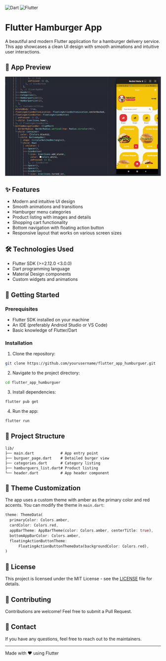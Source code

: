 ![Dart](https://img.shields.io/badge/Dart-0175C2?style=for-the-badge&logo=dart&logoColor=white)
![Flutter](https://img.shields.io/badge/Flutter-02569B?style=for-the-badge&logo=flutter&logoColor=white)

# Flutter Hamburger App

A beautiful and modern Flutter application for a hamburger delivery service. This app showcases a clean UI design with smooth animations and intuitive user interactions.

## 📱 App Preview

<p align="center"><img src="https://github.com/iBy3l/flutter_app_humburguer/blob/main/hamb.gif"></p>

## ✨ Features

- Modern and intuitive UI design
- Smooth animations and transitions
- Hamburger menu categories
- Product listing with images and details
- Shopping cart functionality
- Bottom navigation with floating action button
- Responsive layout that works on various screen sizes

## 🛠️ Technologies Used

- Flutter SDK (>=2.12.0 <3.0.0)
- Dart programming language
- Material Design components
- Custom widgets and animations

## 🚀 Getting Started

### Prerequisites

- Flutter SDK installed on your machine
- An IDE (preferably Android Studio or VS Code)
- Basic knowledge of Flutter/Dart

### Installation

1. Clone the repository:
```bash
git clone https://github.com/yourusername/flutter_app_humburguer.git
```

2. Navigate to the project directory:
```bash
cd flutter_app_humburguer
```

3. Install dependencies:
```bash
flutter pub get
```

4. Run the app:
```bash
flutter run
```

## 📁 Project Structure

```
lib/
├── main.dart            # App entry point
├── burguer_page.dart    # Detailed burger view
├── categories.dart      # Category listing
├── hamburguers_list.dart# Product listing
└── header.dart          # App header component
```

## 🎨 Theme Customization

The app uses a custom theme with amber as the primary color and red accents. You can modify the theme in `main.dart`:

```dart
theme: ThemeData(
  primaryColor: Colors.amber,
  cardColor: Colors.red,
  appBarTheme: AppBarTheme(color: Colors.amber, centerTitle: true),
  bottomAppBarColor: Colors.amber,
  floatingActionButtonTheme:
      FloatingActionButtonThemeData(backgroundColor: Colors.red),
)
```

## 📝 License

This project is licensed under the MIT License - see the [LICENSE](LICENSE) file for details.

## 🤝 Contributing

Contributions are welcome! Feel free to submit a Pull Request.

## 📧 Contact

If you have any questions, feel free to reach out to the maintainers.

---

Made with ❤️ using Flutter
